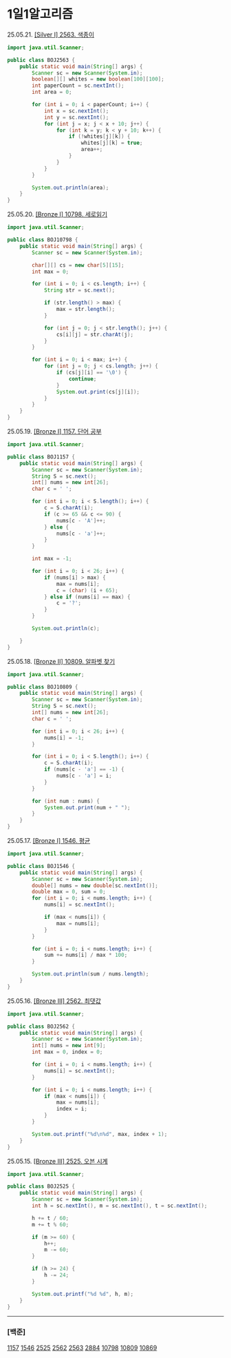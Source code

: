 # 1일1알고리즘

25.05.21. [\[Silver Ⅰ\] 2563. 색종이](./Baekjoon/Silver/2563.%20색종이)

```java
import java.util.Scanner;

public class BOJ2563 {
    public static void main(String[] args) {
        Scanner sc = new Scanner(System.in);
        boolean[][] whites = new boolean[100][100];
        int paperCount = sc.nextInt();
        int area = 0;

        for (int i = 0; i < paperCount; i++) {
            int x = sc.nextInt();
            int y = sc.nextInt();
            for (int j = x; j < x + 10; j++) {
                for (int k = y; k < y + 10; k++) {
                    if (!whites[j][k]) {
                        whites[j][k] = true;
                        area++;
                    }
                }
            }
        }

        System.out.println(area);
    }
}
```

25.05.20. [\[Bronze Ⅰ\] 10798. 세로읽기](./Baekjoon/Bronze/10798.%20세로읽기)

```java
import java.util.Scanner;

public class BOJ10798 {
    public static void main(String[] args) {
        Scanner sc = new Scanner(System.in);

        char[][] cs = new char[5][15];
        int max = 0;

        for (int i = 0; i < cs.length; i++) {
            String str = sc.next();

            if (str.length() > max) {
                max = str.length();
            }

            for (int j = 0; j < str.length(); j++) {
                cs[i][j] = str.charAt(j);
            }
        }

        for (int i = 0; i < max; i++) {
            for (int j = 0; j < cs.length; j++) {
                if (cs[j][i] == '\0') {
                    continue;
                }
                System.out.print(cs[j][i]);
            }
        }
    }
}
```

25.05.19. [\[Bronze Ⅰ\] 1157. 단어 공부](./Baekjoon/Bronze/1157.%20단어%20공부)

```java
import java.util.Scanner;

public class BOJ1157 {
    public static void main(String[] args) {
        Scanner sc = new Scanner(System.in);
        String S = sc.next();
        int[] nums = new int[26];
        char c = ' ';

        for (int i = 0; i < S.length(); i++) {
            c = S.charAt(i);
            if (c >= 65 && c <= 90) {
                nums[c - 'A']++;
            } else {
                nums[c - 'a']++;
            }
        }

        int max = -1;

        for (int i = 0; i < 26; i++) {
            if (nums[i] > max) {
                max = nums[i];
                c = (char) (i + 65);
            } else if (nums[i] == max) {
                c = '?';
            }
        }

        System.out.println(c);

    }
}
```

25.05.18. [\[Bronze Ⅱ\] 10809. 알파벳 찾기](./Baekjoon/Bronze/10809.%20알파벳%20찾기)

```java
import java.util.Scanner;

public class BOJ10809 {
    public static void main(String[] args) {
        Scanner sc = new Scanner(System.in);
        String S = sc.next();
        int[] nums = new int[26];
        char c = ' ';

        for (int i = 0; i < 26; i++) {
            nums[i] = -1;
        }

        for (int i = 0; i < S.length(); i++) {
            c = S.charAt(i);
            if (nums[c - 'a'] == -1) {
                nums[c - 'a'] = i;
            }
        }

        for (int num : nums) {
            System.out.print(num + " ");
        }
    }
}
```

25.05.17. [\[Bronze Ⅰ\] 1546. 평균](./Baekjoon/Bronze/1546.%20평균)

```java
import java.util.Scanner;

public class BOJ1546 {
    public static void main(String[] args) {
        Scanner sc = new Scanner(System.in);
        double[] nums = new double[sc.nextInt()];
        double max = 0, sum = 0;
        for (int i = 0; i < nums.length; i++) {
            nums[i] = sc.nextInt();

            if (max < nums[i]) {
                max = nums[i];
            }
        }

        for (int i = 0; i < nums.length; i++) {
            sum += nums[i] / max * 100;
        }

        System.out.println(sum / nums.length);
    }
}
```

25.05.16. [\[Bronze Ⅲ\] 2562. 최댓값](./Baekjoon/Bronze/2562.%20최댓값)

```java
import java.util.Scanner;

public class BOJ2562 {
    public static void main(String[] args) {
        Scanner sc = new Scanner(System.in);
        int[] nums = new int[9];
        int max = 0, index = 0;

        for (int i = 0; i < nums.length; i++) {
            nums[i] = sc.nextInt();
        }

        for (int i = 0; i < nums.length; i++) {
            if (max < nums[i]) {
                max = nums[i];
                index = i;
            }
        }

        System.out.printf("%d\n%d", max, index + 1);
    }
}
```

25.05.15. [\[Bronze Ⅲ\] 2525. 오븐 시계](./Baekjoon/Bronze/2525.%20오븐%20시계)

```java
import java.util.Scanner;

public class BOJ2525 {
	public static void main(String[] args) {
		Scanner sc = new Scanner(System.in);
		int h = sc.nextInt(), m = sc.nextInt(), t = sc.nextInt();

		h += t / 60;
		m += t % 60;

		if (m >= 60) {
			h++;
			m -= 60;
		}

		if (h >= 24) {
			h -= 24;
		}

		System.out.printf("%d %d", h, m);
	}
}
```

---

### [백준]

[1157](./Baekjoon/Bronze/1157.%20단어%20공부)
[1546](./Baekjoon/Bronze/1546.%20평균)
[2525](./Baekjoon/Bronze/2525.%20오븐%20시계)
[2562](./Baekjoon/Bronze/2562.%20최댓값)
[2563](./Baekjoon/Bronze/2563.%20색종이)
[2884](./Baekjoon/Bronze/2884.%20알람%20시계)
[10798](./Baekjoon/Bronze/10798.%20세로읽기)
[10809](./Baekjoon/Bronze/10809.%20알파벳%20찾기)
[10869](./Baekjoon/Bronze/10869.%20사칙연산)
